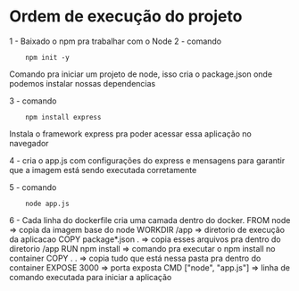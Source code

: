 # Ordem de execução do projeto

1 - Baixado o npm pra trabalhar com o Node
2 - comando 
```unix
    npm init -y
```
Comando pra iniciar um projeto de node, isso cria o package.json onde podemos instalar nossas dependencias

3 - comando 
```unix
    npm install express
```
Instala o framework express pra poder acessar essa aplicação no navegador

4 - cria o app.js com configurações do express e mensagens para garantir que a imagem está sendo executada corretamente

5 - comando 
```unix
    node app.js
```

6 - Cada linha do dockerfile cria uma camada dentro do docker.
FROM node => copia da imagem base do node
WORKDIR /app => diretorio de execução da aplicacao
COPY package*.json . => copia esses arquivos pra dentro do diretorio /app
RUN npm install => comando pra executar o npm install no container
COPY . . => copia tudo que está nessa pasta pra dentro do container
EXPOSE 3000 => porta exposta
CMD ["node", "app.js"] => linha de comando executada para iniciar a aplicação

